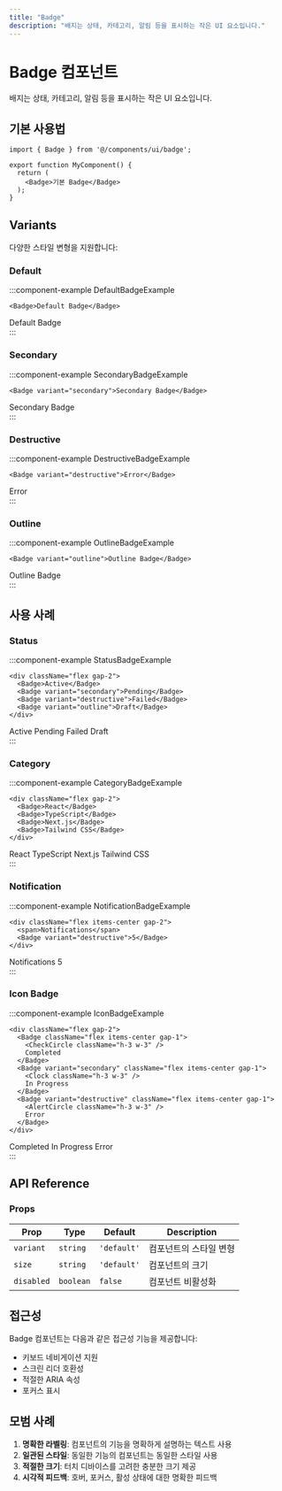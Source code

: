 ```yaml
---
title: "Badge"
description: "배지는 상태, 카테고리, 알림 등을 표시하는 작은 UI 요소입니다."
---
```


# Badge 컴포넌트

배지는 상태, 카테고리, 알림 등을 표시하는 작은 UI 요소입니다.

## 기본 사용법

```tsx
import { Badge } from '@/components/ui/badge';

export function MyComponent() {
  return (
    <Badge>기본 Badge</Badge>
  );
}
```

## Variants

다양한 스타일 변형을 지원합니다:

### Default

:::component-example DefaultBadgeExample
```tsx
<Badge>Default Badge</Badge>
```

<div>
<Badge>Default Badge</Badge>
</div>
:::

### Secondary

:::component-example SecondaryBadgeExample
```tsx
<Badge variant="secondary">Secondary Badge</Badge>
```

<div>
<Badge variant="secondary">Secondary Badge</Badge>
</div>
:::

### Destructive

:::component-example DestructiveBadgeExample
```tsx
<Badge variant="destructive">Error</Badge>
```

<div>
<Badge variant="destructive">Error</Badge>
</div>
:::

### Outline

:::component-example OutlineBadgeExample
```tsx
<Badge variant="outline">Outline Badge</Badge>
```

<div>
<Badge variant="outline">Outline Badge</Badge>
</div>
:::

## 사용 사례

### Status

:::component-example StatusBadgeExample
```tsx
<div className="flex gap-2">
  <Badge>Active</Badge>
  <Badge variant="secondary">Pending</Badge>
  <Badge variant="destructive">Failed</Badge>
  <Badge variant="outline">Draft</Badge>
</div>
```

<div>
<div className="flex gap-2">
  <Badge>Active</Badge>
  <Badge variant="secondary">Pending</Badge>
  <Badge variant="destructive">Failed</Badge>
  <Badge variant="outline">Draft</Badge>
</div>
</div>
:::

### Category

:::component-example CategoryBadgeExample
```tsx
<div className="flex gap-2">
  <Badge>React</Badge>
  <Badge>TypeScript</Badge>
  <Badge>Next.js</Badge>
  <Badge>Tailwind CSS</Badge>
</div>
```

<div>
<div className="flex gap-2">
  <Badge>React</Badge>
  <Badge>TypeScript</Badge>
  <Badge>Next.js</Badge>
  <Badge>Tailwind CSS</Badge>
</div>
</div>
:::

### Notification

:::component-example NotificationBadgeExample
```tsx
<div className="flex items-center gap-2">
  <span>Notifications</span>
  <Badge variant="destructive">5</Badge>
</div>
```

<div>
<div className="flex items-center gap-2">
  <span>Notifications</span>
  <Badge variant="destructive">5</Badge>
</div>
</div>
:::

### Icon Badge

:::component-example IconBadgeExample
```tsx
<div className="flex gap-2">
  <Badge className="flex items-center gap-1">
    <CheckCircle className="h-3 w-3" />
    Completed
  </Badge>
  <Badge variant="secondary" className="flex items-center gap-1">
    <Clock className="h-3 w-3" />
    In Progress
  </Badge>
  <Badge variant="destructive" className="flex items-center gap-1">
    <AlertCircle className="h-3 w-3" />
    Error
  </Badge>
</div>
```

<div>
<div className="flex gap-2">
  <Badge className="flex items-center gap-1">
    <CheckCircle className="h-3 w-3" />
    Completed
  </Badge>
  <Badge variant="secondary" className="flex items-center gap-1">
    <Clock className="h-3 w-3" />
    In Progress
  </Badge>
  <Badge variant="destructive" className="flex items-center gap-1">
    <AlertCircle className="h-3 w-3" />
    Error
  </Badge>
</div>
</div>
:::

## API Reference

### Props

| Prop | Type | Default | Description |
|------|------|---------|-------------|
| `variant` | `string` | `'default'` | 컴포넌트의 스타일 변형 |
| `size` | `string` | `'default'` | 컴포넌트의 크기 |
| `disabled` | `boolean` | `false` | 컴포넌트 비활성화 |

## 접근성

Badge 컴포넌트는 다음과 같은 접근성 기능을 제공합니다:

- 키보드 네비게이션 지원
- 스크린 리더 호환성
- 적절한 ARIA 속성
- 포커스 표시

## 모범 사례

1. **명확한 라벨링**: 컴포넌트의 기능을 명확하게 설명하는 텍스트 사용
2. **일관된 스타일**: 동일한 기능의 컴포넌트는 동일한 스타일 사용
3. **적절한 크기**: 터치 디바이스를 고려한 충분한 크기 제공
4. **시각적 피드백**: 호버, 포커스, 활성 상태에 대한 명확한 피드백
